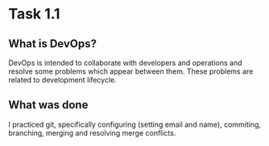 # Task 1.1

## What is DevOps?
DevOps is intended to collaborate with developers and operations and resolve some problems which appear between them. These problems are related to development lifecycle.

## What was done
I practiced git, specifically configuring (setting email and name), commiting, branching, merging and resolving merge conflicts.

